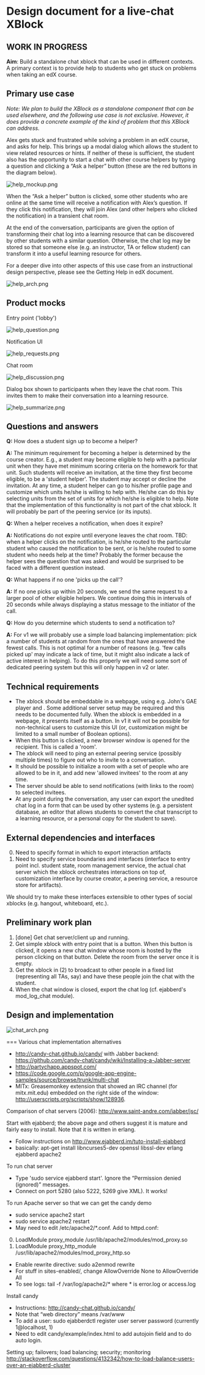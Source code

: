 Design document for a live-chat XBlock
======================================

WORK IN PROGRESS
----------------

**Aim**: Build a standalone chat xblock that can be used in different
  contexts. A primary context is to provide help to students who get
  stuck on problems when taking an edX course.

Primary use case
----------------

*Note: We plan to build the XBlock as a standalone component that can
be used elsewhere, and the following use case is not
exclusive. However, it does provide a concrete example of the kind of
problem that this XBlock can address.*

Alex gets stuck and frustrated while solving a problem in an edX
course, and asks for help. This brings up a modal dialog which allows
the student to view related resources or hints. If neither of these is
sufficient, the student also has the opportunity to start a chat with
other course helpers by typing a question and clicking a “Ask a
helper” button (these are the red buttons in the diagram below).  

![help_mockup.png](help_mockup.png "help_mockup.png")

When the “Ask a helper” button is clicked, some other students who are
online at the same time will receive a notification with Alex’s
question. If they click this notification, they will join Alex (and
other helpers who clicked the notification) in a transient chat room.

At the end of the conversation, participants are given the option of
transforming their chat log into a learning resource that can be
discovered by other students with a similar question. Otherwise, the
chat log may be stored so that someone else (e.g. an instructor, TA or
fellow student) can transform it into a useful learning resource for
others.

For a deeper dive into other aspects of this use case from an
instructional design perspective, please see the Getting Help in edX
document.

![help_arch.png](help_arch.png "help_arch.png")

Product mocks
-------------

Entry point ('lobby')

![help_question.png](help_question.png "help_question.png")

Notification UI

![help_requests.png](help_requests.png "help_requests.png")

Chat room

![help_discussion.png](help_discussion.png "help_discussion.png")

Dialog box shown to participants when they leave the chat room. This
invites them to make their conversation into a learning resource.

![help_summarize.png](help_summarize.png "help_summarize.png")

Questions and answers
---------------------

**Q:**	How does a student sign up to become a helper?

**A:** 	The minimum requirement for becoming a helper is determined by the course creator. E.g., a student may become eligible to help with a particular unit when they have met minimum scoring criteria on the homework for that unit. Such students will receive an invitation, at the time they first become eligible, to be a 'student helper'. The student may accept or decline the invitation.
At any time, a student helper can go to his/her profile page and customize which units he/she is willing to help with. He/she can do this by selecting units from the set of units for which he/she is eligible to help.
Note that the implementation of this functionality is not part of the chat xblock. It will probably be part of the peering service (or its inputs).

**Q:**	When a helper receives a notification, when does it expire?

**A:**	Notifications do not expire until everyone leaves the chat room. TBD: when a helper clicks on the notification, is he/she routed to the particular student who caused the notification to be sent, or is he/she routed to some student who needs help at the time? Probably the former because the helper sees the question that was asked and would be surprised to be faced with a different question instead.

**Q:**	What happens if no one 'picks up the call'?

**A:**	If no one picks up within 20 seconds, we send the same request to a larger pool of other eligible helpers. We continue doing this in intervals of 20 seconds while always displaying a status message to the initiator of the call.

**Q:**	How do you determine which students to send a notification to?

**A:**	For v1 we will probably use a simple load balancing implementation: pick a number of students at random from the ones that have answered the fewest calls. This is not optimal for a number of reasons (e.g. 'few calls picked up' may indicate a lack of time, but it might also indicate a lack of active interest in helping). To do this properly we will need some sort of dedicated peering system but this will only happen in v2 or later.

Technical requirements
----------------------

*  The xblock should be embeddable in a webpage, using e.g. John's GAE player and <xblock id=”...”></xblock>. Some additional server setup may be required and this needs to be documented fully.
When the xblock is embedded in a webpage, it presents itself as a button. In v1 it will not be possible for non-technical users to customize this UI (or, customization might be limited to a small number of Boolean options).
*  When this button is clicked, a new browser window is opened for the recipient. This is called a 'room'.
*  The xblock will need to ping an external peering service (possibly multiple times) to figure out who to invite to a conversation.
*  It should be possible to initialize a room with a set of people who are allowed to be in it, and add new 'allowed invitees' to the room at any time.
*  The server should be able to send notifications (with links to the room) to selected invitees.
*  At any point during the conversation, any user can export the unedited chat log in a form that can be used by other systems (e.g. a persistent database, an editor that allows students to convert the chat transcript to a learning resource, or a personal copy for the student to save).

External dependencies and interfaces
------------------------------------

0.  Need to specify format in which to export interaction artifacts
0.  Need to specify service boundaries and interfaces (interface to entry point incl. student state, room management service, the actual chat server which the xblock orchestrates interactions on top of, customization interface by course creator, a peering service, a resource store for artifacts).

We should try to make these interfaces extensible to other types of social xblocks (e.g. hangout, whiteboard, etc.).

Preliminary work plan
---------------------

1. [done] Get chat server/client up and running.
2. Get simple xblock with entry point that is a button. When this button is clicked, it opens a new chat window whose room is hosted by the person clicking on that button. Delete the room from the server once it is empty.
3. Get the xblock in (2) to broadcast to other people in a fixed list (representing all TAs, say) and have these people join the chat with the student.
4. When the chat window is closed, export the chat log (cf. ejabberd's mod_log_chat module).

Design and implementation
-------------------------
![chat_arch.png](chat_arch.png "chat_arch.png")

=== Various chat implementation alternatives

*  http://candy-chat.github.io/candy/ with Jabber backend:  https://github.com/candy-chat/candy/wiki/Installing-a-Jabber-server
*  http://partychapp.appspot.com/
*  https://code.google.com/p/google-app-engine-samples/source/browse/trunk/multi-chat
*  MITx: Greasemonkey extension that showed an IRC channel (for mitx.mit.edu) embedded on the right side of the window: http://userscripts.org/scripts/show/128936.

Comparison of chat servers (2006): http://www.saint-andre.com/jabber/jsc/

Start with ejabberd; the above page and others suggest it is mature and fairly easy to install. Note that it is written in erlang.

*  Follow instructions on http://www.ejabberd.im/tuto-install-ejabberd
*  basically: apt-get install libncurses5-dev openssl libssl-dev erlang ejabberd apache2

To run chat server

*  Type 'sudo service ejabberd start'. Ignore the “Permission denied (ignored)” messages.
*  Connect on port 5280 (also 5222, 5269 give XML). It works!

To run Apache server so that we can get the candy demo

*  sudo service apache2 start
*  sudo service apache2 restart
*  May need to edit /etc/apache2/*.conf. Add to httpd.conf:
0.  LoadModule proxy_module /usr/lib/apache2/modules/mod_proxy.so
0.  LoadModule proxy_http_module /usr/lib/apache2/modules/mod_proxy_http.so
*  Enable rewrite directive: sudo a2enmod rewrite
*  For stuff in sites-enabled/, change AllowOverride None to AllowOverride All
*  To see logs: tail -f  /var/log/apache2/* where * is error.log or access.log

Install candy

*  Instructions: http://candy-chat.github.io/candy/
*  Note that “web directory” means /var/www
*  To add a user: sudo ejabberdctl register user server password  (currently 1@localhost, 1)
*  Need to edit candy/example/index.html to add autojoin field and to do auto login.


Setting up; failovers; load balancing; security; monitoring
http://stackoverflow.com/questions/4132342/how-to-load-balance-users-over-an-ejabberd-cluster



